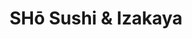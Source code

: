 ---
layout: place
title: "SHō Sushi & Izakaya"
permalink: /virginia/mclean/sho-sushi-izakaya.html
stateAbbr: VA
stateName: Virginia
cityName: McLean
seo:
  name: "SHō Sushi & Izakaya"
  type: Restaurant
  links: https://www.shosushimclean.com/
description: "SHō Sushi & Izakaya serves delicious sushi in McLean, Virginia. Try fresh Japanese dishes for a great dining experience. Available for takeout, delivery, lunch, and dinner."
place_id: ChIJLyyd5p61t4kRvaq8p0kvlPI
photos:
  - name: >-
      places/ChIJLyyd5p61t4kRvaq8p0kvlPI/photos/AeeoHcL2F3vvJ9jZ5vrOguYpVZXhGBlkJcWlxL1eFnJpxmP7pw3NI_vRkUbcmmgTmXVGHRIaRpaSQ4Fx37dIp53NV-XHgxtq-IczC-FPmVe3jcEouRZ_xXVc0X702OkuPn2ZN8Er_mTrCQqc6-G8z6wSbXv7mfNWHBz_P9QYbKGW8ZWmcKmN1MMRQiO2joSJrqs9zJO4cQECQr5yiVry93nqvaKygeU2U--nIuURoALEnw2P68kfof2H30bqlKkgjXCQiyOwuo0vODLfjX9nCyWEnbHQ97VIEQL8NDuZP4bbN93Saw
    widthPx: 2048
    heightPx: 1998
    authorAttributions:
      - displayName: SHō Sushi & Izakaya
        uri: https://maps.google.com/maps/contrib/110224080456404425271
        photoUri: >-
          https://lh3.googleusercontent.com/a/ACg8ocItfhU68E2t7V897uBLg1oZKGfswm1x_4mngmdMflS8CRXTCw=s100-p-k-no-mo
    flagContentUri: >-
      https://www.google.com/local/imagery/report/?cb_client=maps_api_places.places_api&image_key=!1e10!2sAF1QipNnFfc28OWYFBcYDPcyU_CucwInzZhy5Z3HhV5f&hl=en-US
    googleMapsUri: >-
      https://www.google.com/maps/place//data=!3m4!1e2!3m2!1sAF1QipNnFfc28OWYFBcYDPcyU_CucwInzZhy5Z3HhV5f!2e10!4m2!3m1!1s0x89b7b59ee69d2c2f:0xf2942f49a7bcaabd
  - name: >-
      places/ChIJLyyd5p61t4kRvaq8p0kvlPI/photos/AeeoHcLsz78-XjSm4b4TC7KA-nTiOPNowGfC5U82tJy8McU910naMZbi62JRt95U_DOJNaAuTEDFlN_nzF7oMLee4uUYpgdIPZW8NlAATkOTCI1xQvZG5JJScbvFK6fNzH7p7MmjfO_LhmXt_jatgcow_x3DvkIx2H6jdmzYHVyvfNHDxmgEXwJqWdpjLrlj_2XA27siRtQE53zT4dgxUAT5vSLNcouap_s5MfcDqbEEEE7GIMgNGhQUDUqiBZmI9KZElE0AAeoWE9lTP4oufYoWPcwiuQ0r66BCggVTHH0py7YnmxbTVKevs0yL0-4BU8eVTK3nfFVTF3lmhR-GCc0VapBw4_C5q_jJ6YytAVKrLt6a1WCP-IQwCAscue70fYefrw3iSh0STbhDAn4YkEBrj_F6PjhwUgpD3IIDY853YSVb2e4
    widthPx: 1140
    heightPx: 956
    authorAttributions:
      - displayName: Erny Prada
        uri: https://maps.google.com/maps/contrib/100695157291022064425
        photoUri: >-
          https://lh3.googleusercontent.com/a-/ALV-UjVvyEk4RawOExOwDqFAFe2vLLYI6f_Lnz9u-OPzadj0kUunipQ7=s100-p-k-no-mo
    flagContentUri: >-
      https://www.google.com/local/imagery/report/?cb_client=maps_api_places.places_api&image_key=!1e10!2sCIHM0ogKEICAgIDvsoq9hwE&hl=en-US
    googleMapsUri: >-
      https://www.google.com/maps/place//data=!3m4!1e2!3m2!1sCIHM0ogKEICAgIDvsoq9hwE!2e10!4m2!3m1!1s0x89b7b59ee69d2c2f:0xf2942f49a7bcaabd
  - name: >-
      places/ChIJLyyd5p61t4kRvaq8p0kvlPI/photos/AeeoHcJOlbwZhMTo_yoF04tcmINbem8XQsnvgxrQO6KhQ__pOIhF0fSx8KzQvpR7Da-E1lpocUNfHmYP0tnFAt1DM9UrK8pjNMehvmHeMlgI5xNhGvLXw5Kbzib45kawssrDK4GiOjEyoTagPUtEpdymdih9wlHpNt3nXNCIVt3-zfyy2L6bzqkNu17AA8ORvH3Heoq628rjmV65Qf4qFWMjwsbLzm11kLqPuGb9kqPBqG0GHJuGNSbLxBylUh9odSq7N8Z3VtKA9hDmDI6LTOZM-4y9fEwB11_wyB6jd26lLWjctGABkzCqw5zhw0LWyKZgq0hHxXbwPhGVhhCwU4PuSwo24-B_wiOA5SPxNvyqn0-XoiRAerK8A0f9XJpNjJE5BZ8oyyMfVbA5lQDcTzr8r-tHR7SsSy7QAFgORmQoferKEw
    widthPx: 1140
    heightPx: 875
    authorAttributions:
      - displayName: Erny Prada
        uri: https://maps.google.com/maps/contrib/100695157291022064425
        photoUri: >-
          https://lh3.googleusercontent.com/a-/ALV-UjVvyEk4RawOExOwDqFAFe2vLLYI6f_Lnz9u-OPzadj0kUunipQ7=s100-p-k-no-mo
    flagContentUri: >-
      https://www.google.com/local/imagery/report/?cb_client=maps_api_places.places_api&image_key=!1e10!2sCIHM0ogKEICAgIDvsoq9UQ&hl=en-US
    googleMapsUri: >-
      https://www.google.com/maps/place//data=!3m4!1e2!3m2!1sCIHM0ogKEICAgIDvsoq9UQ!2e10!4m2!3m1!1s0x89b7b59ee69d2c2f:0xf2942f49a7bcaabd
  - name: >-
      places/ChIJLyyd5p61t4kRvaq8p0kvlPI/photos/AeeoHcI-aT6my5CZl_k3d_x95gI-cyJfcFqvdBliQ3UPdI-9wADAKa99cpLOU81tiEbEQXZ3vdQCUF4DXYnf-h7o1t2-vBGmXNt3Sk28sm-9uMS8AWGL1dnmQ4mf29bNhhscCwJbxoKquOLxYGZXfOHfjZqMD8f9a4-0y3x975XAK5PbfrwjkdNhgAiIPfDFEknaW_2hvrJcZIkjSfs4lHpK7fezgjrwQhbQ8eAjh65uhrJxV0UAbmoCW1ewMQcgnMSz9sxWiE0SeN9FoODRagZ5YeZXvhokPV6OTifjj533Cn-iuE0WnYumUIb9W8Hs4nDN31uIjsQnc_SVaNdCZATh4UZPKNy7nOpsRCMUMc1F0R2kbm7Zk1dhrHUW3mRmEsDjqg0y4rlGo5S_PAMUpG8oBTlRGMG3vIlImSYDljeJKgq68w
    widthPx: 4032
    heightPx: 3024
    authorAttributions:
      - displayName: Smileyispie
        uri: https://maps.google.com/maps/contrib/113079074389404468019
        photoUri: >-
          https://lh3.googleusercontent.com/a-/ALV-UjVuVQTNQNtNdRA5MeIHNSfvg29Hg6cp28gOtNmqGITS5dMP9H4G=s100-p-k-no-mo
    flagContentUri: >-
      https://www.google.com/local/imagery/report/?cb_client=maps_api_places.places_api&image_key=!1e10!2sCIHM0ogKEICAgMDIntbNDA&hl=en-US
    googleMapsUri: >-
      https://www.google.com/maps/place//data=!3m4!1e2!3m2!1sCIHM0ogKEICAgMDIntbNDA!2e10!4m2!3m1!1s0x89b7b59ee69d2c2f:0xf2942f49a7bcaabd
  - name: >-
      places/ChIJLyyd5p61t4kRvaq8p0kvlPI/photos/AeeoHcL_2zSv5CigOujW6gijja2jN_Le7LvTTaz77ymAqhnOfidTEe1n0YaB6fKgK8nR0kdBepWQVqQnP5EdIhUnTWiNPLm5lHnHRAc2LkigEIqBFvlx9hPyIXWCflYoRjqPXf2rw4SLSBzykbMYNTaLDPD6OwuPxAk6ussLGDMzjLsZyzVmmD9aFHa6rwM9GJxad05D27hrBtgjIXPzmmc7yLaUg0TCl6UpN8njX1uahCwneZBw5uZO7rjPqmKtHODZ4UTRHZZaiz4crkZKDlAHte0yqCG_H3AE-l0zbqevBdl57w
    widthPx: 2036
    heightPx: 2048
    authorAttributions:
      - displayName: SHō Sushi & Izakaya
        uri: https://maps.google.com/maps/contrib/110224080456404425271
        photoUri: >-
          https://lh3.googleusercontent.com/a/ACg8ocItfhU68E2t7V897uBLg1oZKGfswm1x_4mngmdMflS8CRXTCw=s100-p-k-no-mo
    flagContentUri: >-
      https://www.google.com/local/imagery/report/?cb_client=maps_api_places.places_api&image_key=!1e10!2sAF1QipMrJFmfxan2WkAl3tfIE1_TEUxBi2MLQHtW4KQH&hl=en-US
    googleMapsUri: >-
      https://www.google.com/maps/place//data=!3m4!1e2!3m2!1sAF1QipMrJFmfxan2WkAl3tfIE1_TEUxBi2MLQHtW4KQH!2e10!4m2!3m1!1s0x89b7b59ee69d2c2f:0xf2942f49a7bcaabd
  - name: >-
      places/ChIJLyyd5p61t4kRvaq8p0kvlPI/photos/AeeoHcLZYLhM8Za12t43K5faEdWKz2kXR0m4Mb3zoSF_piXPjrjrNDoSMmhYpgeC5N1wrjDfNOkiI2F34IdMG7f9FDUSap3qkNBkyPpRtZi7V-iadxawIPKo5KXlfZaR7NQPk1r_SKeEseawErGqs5UifhVCT2iJKknJ3l7QWxTkl6vxyFy1Fnq3n-R9fCLci2YxYvDk3Z110qr6Q8XIVFDz5cCi0ePqvefvX5G46KLSES5GT8LI7yzgG-fWnYxSvGLFdu9FNbUSvUa9mwcBthbZhsUV8QKt8XceLd1BAgoEBplHJrYplEKwufwyBVW01jy8JPMqKR7-HAso6d9ppyKE65qXjQ02mq9UFTw1BHjcaUlahhW3J_dMaxcPiq_QY82JyS5tkEryF6w67Wp6_wqFyeknUyMt6HiEcoqUVmqpga1YdbKp
    widthPx: 3024
    heightPx: 4032
    authorAttributions:
      - displayName: Smileyispie
        uri: https://maps.google.com/maps/contrib/113079074389404468019
        photoUri: >-
          https://lh3.googleusercontent.com/a-/ALV-UjVuVQTNQNtNdRA5MeIHNSfvg29Hg6cp28gOtNmqGITS5dMP9H4G=s100-p-k-no-mo
    flagContentUri: >-
      https://www.google.com/local/imagery/report/?cb_client=maps_api_places.places_api&image_key=!1e10!2sCIHM0ogKEICAgMDIntbN9AE&hl=en-US
    googleMapsUri: >-
      https://www.google.com/maps/place//data=!3m4!1e2!3m2!1sCIHM0ogKEICAgMDIntbN9AE!2e10!4m2!3m1!1s0x89b7b59ee69d2c2f:0xf2942f49a7bcaabd
  - name: >-
      places/ChIJLyyd5p61t4kRvaq8p0kvlPI/photos/AeeoHcKJC9Nf_gavOccWql_WFXF8VS7JO5-j2Kz-OQyZd2vEMltEA47gsdzIbxmRr3ljU1jC8i-Iyk5LXd_K05VC3U9WeAICB37kC48UjkhKjpfNDK7pZloYKA5_isn5KEAGFWS-ppKh9tIr-Rs5TRqV5Mt8wuC8rvebMlZWOPTJNjyLfwD2vacEh6Bm4tZoru7JtzXarusZ-LJYLQXGYaBijhcYaEuIHxa9vWQKXw50zWlYMQkm5kz_iccjED4fPCry-ak3LiZB1KVXYxm4kYHdF8wsFpcjcw1CJxnzGj2dBod_hA
    widthPx: 1119
    heightPx: 1752
    authorAttributions:
      - displayName: SHō Sushi & Izakaya
        uri: https://maps.google.com/maps/contrib/110224080456404425271
        photoUri: >-
          https://lh3.googleusercontent.com/a/ACg8ocItfhU68E2t7V897uBLg1oZKGfswm1x_4mngmdMflS8CRXTCw=s100-p-k-no-mo
    flagContentUri: >-
      https://www.google.com/local/imagery/report/?cb_client=maps_api_places.places_api&image_key=!1e10!2sAF1QipPphrbcEhNlRutoeKO_A8VHIxUEuCYHmVtr4tBM&hl=en-US
    googleMapsUri: >-
      https://www.google.com/maps/place//data=!3m4!1e2!3m2!1sAF1QipPphrbcEhNlRutoeKO_A8VHIxUEuCYHmVtr4tBM!2e10!4m2!3m1!1s0x89b7b59ee69d2c2f:0xf2942f49a7bcaabd
address: 6828 Old Dominion Dr unit D, McLean, VA 22101, USA
street: 6828 Old Dominion Dr unit D
city: McLean
state: VA
zip: '22101'
country: USA
neighborhood: null
latitude: '38.934982'
longitude: '-77.179213'
accessibility_options:
  wheelchairAccessibleParking: true
  wheelchairAccessibleEntrance: true
  wheelchairAccessibleRestroom: true
  wheelchairAccessibleSeating: true
business_status: OPERATIONAL
name: SHō Sushi & Izakaya
google_maps_links:
  directionsUri: >-
    https://www.google.com/maps/dir//''/data=!4m7!4m6!1m1!4e2!1m2!1m1!1s0x89b7b59ee69d2c2f:0xf2942f49a7bcaabd!3e0
  placeUri: https://maps.google.com/?cid=17479648047125015229
  writeAReviewUri: >-
    https://www.google.com/maps/place//data=!4m3!3m2!1s0x89b7b59ee69d2c2f:0xf2942f49a7bcaabd!12e1
  reviewsUri: >-
    https://www.google.com/maps/place//data=!4m4!3m3!1s0x89b7b59ee69d2c2f:0xf2942f49a7bcaabd!9m1!1b1
  photosUri: >-
    https://www.google.com/maps/place//data=!4m3!3m2!1s0x89b7b59ee69d2c2f:0xf2942f49a7bcaabd!10e5
primary_type: Japanese Restaurant
opening_hours:
  regular: null
  current: null
secondary_opening_hours:
  regular:
    weekdayDescriptions: null
    type: null
  current:
    weekdayDescriptions: null
    type: null
phone: (703) 659-8265
price_level: null
price_range: null
rating: '5.0'
rating_count: 2
website: https://www.shosushimclean.com/
reviews:
  - name: >-
      places/ChIJLyyd5p61t4kRvaq8p0kvlPI/reviews/ChdDSUhNMG9nS0VJQ0FnTURJcGNLMDZRRRAB
    relativePublishTimeDescription: in the last week
    rating: 5
    text:
      text: >-
        Came for their soft opening. Food was delicious! Love the interior and
        the open sushi bar concept.
      languageCode: en
    originalText:
      text: >-
        Came for their soft opening. Food was delicious! Love the interior and
        the open sushi bar concept.
      languageCode: en
    authorAttribution:
      displayName: Nicholas T
      uri: https://www.google.com/maps/contrib/101705830865957648244/reviews
      photoUri: >-
        https://lh3.googleusercontent.com/a/ACg8ocLjcqSEhr340zLku8vNc1AAhelREa8kSRd-DCorKe8tdgf6Lw=s128-c0x00000000-cc-rp-mo-ba2
    publishTime: '2025-04-11T16:50:38.517236Z'
    flagContentUri: >-
      https://www.google.com/local/review/rap/report?postId=ChdDSUhNMG9nS0VJQ0FnTURJcGNLMDZRRRAB&d=17924085&t=1
    googleMapsUri: >-
      https://www.google.com/maps/reviews/data=!4m6!14m5!1m4!2m3!1sChdDSUhNMG9nS0VJQ0FnTURJcGNLMDZRRRAB!2m1!1s0x89b7b59ee69d2c2f:0xf2942f49a7bcaabd
  - name: >-
      places/ChIJLyyd5p61t4kRvaq8p0kvlPI/reviews/ChZDSUhNMG9nS0VJQ0FnTURJbnRiTk5BEAE
    relativePublishTimeDescription: in the last week
    rating: 5
    text:
      text: >-
        Happened to pass by Sho Sushi & Izakaya on soft opening day and had a
        great time! The sushi rolls were so good and very fresh, and the fried
        chicken appetizer was delicious as well. The staff were all very kind
        and inviting. Definitely recommend!
      languageCode: en
    originalText:
      text: >-
        Happened to pass by Sho Sushi & Izakaya on soft opening day and had a
        great time! The sushi rolls were so good and very fresh, and the fried
        chicken appetizer was delicious as well. The staff were all very kind
        and inviting. Definitely recommend!
      languageCode: en
    authorAttribution:
      displayName: Smileyispie
      uri: https://www.google.com/maps/contrib/113079074389404468019/reviews
      photoUri: >-
        https://lh3.googleusercontent.com/a-/ALV-UjVuVQTNQNtNdRA5MeIHNSfvg29Hg6cp28gOtNmqGITS5dMP9H4G=s128-c0x00000000-cc-rp-mo
    publishTime: '2025-04-10T03:14:22.701435Z'
    flagContentUri: >-
      https://www.google.com/local/review/rap/report?postId=ChZDSUhNMG9nS0VJQ0FnTURJbnRiTk5BEAE&d=17924085&t=1
    googleMapsUri: >-
      https://www.google.com/maps/reviews/data=!4m6!14m5!1m4!2m3!1sChZDSUhNMG9nS0VJQ0FnTURJbnRiTk5BEAE!2m1!1s0x89b7b59ee69d2c2f:0xf2942f49a7bcaabd
parking_options:
  freeParkingLot: true
  freeStreetParking: true
payment_options:
  acceptsCreditCards: true
  acceptsCashOnly: false
allow_dogs: null
curbside_pickup: false
delivery: true
dine_in: true
good_for_children: null
good_for_groups: null
good_for_sports: false
live_music: false
menu_for_children: null
outdoor_seating: null
reservable: true
restroom: true
serves_beer: true
serves_breakfast: false
serves_brunch: null
serves_cocktails: null
serves_coffee: null
serves_dinner: true
serves_dessert: true
serves_lunch: true
serves_vegetarian_food: null
serves_wine: true
takeout: true
summary: null

---